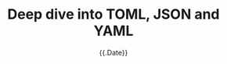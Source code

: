 ---
draft: false 
date: '{{.Date}}'
publishdate: '{{.Publishdate}}'
Author: Valentin .C
description: test de description
title: Deep dive into TOML, JSON and YAML
article:
  category: frontmatter
  tags: 
  related: [ ]
sitemap:
  changefreq: monthly
  priority: 0.5
  filename: sitemap.xml

---